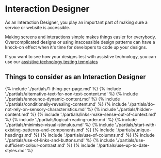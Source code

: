 # Interaction Designer

As an Interaction Designer, you play an important part of making sure a service or website is accessible.

Making screens and interactions simple makes things easier for everybody. Overcomplicated designs or using inaccessible design patterns can have a knock-on effect when it's time for developers to code up your designs.

If you want to see how your designs test with assistive technology, you can use our [assistive technology testing templates](/tools-and-resources/assistive-technology-testing)

<h2>Things to consider <span class="govuk-visually-hidden">as an Interaction Designer</span></h2>

{% include './partials/1-thing-per-page.md' %}
{% include './partials/alternative-text-for-non-text-content.md' %}
{% include './partials/announce-dynamic-content.md' %}
{% include './partials/conditionally-revealing-content.md' %}
{% include './partials/do-not-rely-on-sensory-characteristics.md' %}
{% include './partials/hidden-content.md' %}
{% include './partials/links-make-sense-out-of-context.md' %}
{% include './partials/logical-reading-order.md' %}
{% include './partials/minimise-visual-stimulus.md' %}
{% include './partials/start-with-existing-patterns-and-components.md' %}
{% include './partials/unique-headings.md' %}
{% include './partials/use-of-columns.md' %}
{% include './partials/use-of-links-and-buttons.md' %}
{% include './partials/use-sufficient-colour-contrast.md' %}
{% include './partials/use-up-to-date-styles.md' %}
